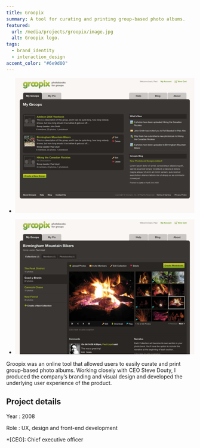```yaml
---
title: Groopix
summary: A tool for curating and printing group-based photo albums.
featured:
  url: /media/projects/groopix/image.jpg
  alt: Groopix logo.
tags:
  - brand_identity
  - interaction_design
accent_color: "#6e9d00"
---
```


- ![Groops page.](/media/projects/groopix/groops.png#screenshot)

- ![Collection page.](/media/projects/groopix/collection.png#screenshot)

Groopix was an online tool that allowed users to easily curate and print group-based photo albums. Working closely with CEO Steve Douty, I produced the company’s branding and visual design and developed the underlying user experience of the product.

## Project details

Year
: 2008

Role
: UX, design and front-end development

*[CEO]: Chief executive officer
